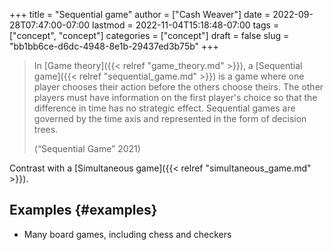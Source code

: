 +++
title = "Sequential game"
author = ["Cash Weaver"]
date = 2022-09-28T07:47:00-07:00
lastmod = 2022-11-04T15:18:48-07:00
tags = ["concept", "concept"]
categories = ["concept"]
draft = false
slug = "bb1bb6ce-d6dc-4948-8e1b-29437ed3b75b"
+++

> In [Game theory]({{< relref "game_theory.md" >}}), a [Sequential game]({{< relref "sequential_game.md" >}}) is a game where one player chooses their action before the others choose theirs. The other players must have information on the first player's choice so that the difference in time has no strategic effect. Sequential games are governed by the time axis and represented in the form of decision trees.
>
> (“Sequential Game” 2021)

Contrast with a [Simultaneous game]({{< relref "simultaneous_game.md" >}}).


## Examples {#examples}

-   Many board games, including chess and checkers
